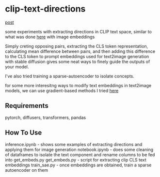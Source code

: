 # clip-text-directions

[post](https://www.notion.so/Traversing-through-CLIP-Space-PCA-and-Latent-Directions-b898932e13684d58957405b4a2747a79?pvs=4#64fd32f7aaf14b3985751a94d184b3a4)

some experiments with extracting directions in CLIP text space, similar to what was done [here](https://github.com/ethansmith2000/clip-decomposition) with image embeddings

Simply creting opposing pairs, extracting the CLS token representation, calculating mean difference between pairs, and then adding this difference to the CLS token to prompt embeddings used for text2image generation with stable diffusion gives some neat ways to finely guide the outputs of your model.

I've also tried training a sparse-autoencoder to isolate concepts.

for some more interesitng ways to modify text embeddings in text2image models, we can use gradient-based methods I tried [here](https://github.com/ethansmith2000/SGDImagePrompt)

## Requirements
pytorch, diffusers, transformers, pandas

## How To Use
inference.ipynb - shows some examples of extracting directions and applying them for image generation
notebook.ipynb - does some cleaning of dataframes to isolate the text component and rename columns to be fed into get_embeds.py
get_embeds.py - script for extracting clip CLS text embeddings
train_sae.py - once embeddings are obtained, train a sparse autoencoder on them
